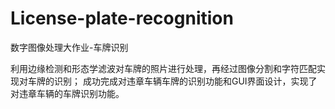 # License-plate-recognition
数字图像处理大作业-车牌识别

利用边缘检测和形态学滤波对车牌的照片进行处理，再经过图像分割和字符匹配实现对车牌的识别；
成功完成对违章车辆车牌的识别功能和GUI界面设计，实现了对违章车辆的车牌识别功能。 
